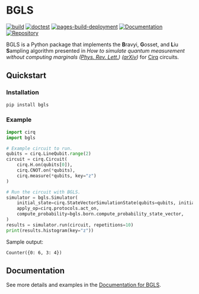 # BGLS

[![build](https://github.com/asciineuron/bgls/actions/workflows/build.yml/badge.svg?branch=main)](https://github.com/asciineuron/bgls/actions)
[![doctest](https://github.com/asciineuron/bgls/actions/workflows/doctest.yml/badge.svg?branch=main)](https://github.com/asciineuron/bgls/actions)
[![pages-build-deployment](https://github.com/asciineuron/bgls/actions/workflows/pages/pages-build-deployment/badge.svg)](https://github.com/asciineuron/bgls/actions/workflows/pages/pages-build-deployment)
[![Documentation](https://img.shields.io/badge/Documentation-GH_Pages-blue)](https://asciineuron.github.io/bgls/)
[![Repository](https://img.shields.io/badge/GitHub-5C5C5C.svg?logo=github)](https://github.com/asciineuron/bgls)

BGLS is a Python package that implements the **B**ravyi, **G**osset, and **L**iu **S**ampling algorithm presented in *How to simulate quantum measurement without computing marginals ([Phys. Rev. Lett.](https://journals.aps.org/prl/abstract/10.1103/PhysRevLett.128.220503)) ([arXiv](https://arxiv.org/abs/2112.08499))* for [Cirq](https://quantumai.google/cirq) circuits.

## Quickstart

### Installation

```bash
pip install bgls
```

### Example

```python
import cirq
import bgls

# Example circuit to run.
qubits = cirq.LineQubit.range(2)
circuit = cirq.Circuit(
    cirq.H.on(qubits[0]),
    cirq.CNOT.on(*qubits),
    cirq.measure(*qubits, key="z")
)

# Run the circuit with BGLS.
simulator = bgls.Simulator(
    initial_state=cirq.StateVectorSimulationState(qubits=qubits, initial_state=0),
    apply_op=cirq.protocols.act_on,
    compute_probability=bgls.born.compute_probability_state_vector,
)
results = simulator.run(circuit, repetitions=10)
print(results.histogram(key="z"))
```

Sample output:

```text
Counter({0: 6, 3: 4})
```

## Documentation

See more details and examples in the [Documentation for BGLS](https://asciineuron.github.io/bgls/).
